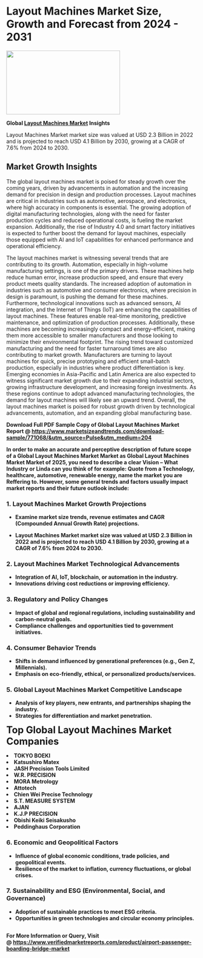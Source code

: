 <H1>Layout Machines Market Size, Growth and Forecast from 2024 - 2031</H1><img class="aligncenter size-medium wp-image-584254" src="https://thirdeyenews.in/wp-content/uploads/2024/09/Global-Market-Research-300x168.jpeg" alt="" width="300" height="168" /><p><strong>Global&nbsp;<a href="https://www.marketsizeandtrends.com/download-sample/771068/&amp;utm_source=Pulse&amp;utm_medium=204">Layout Machines Market</a> Insights</strong></p><p>Layout Machines Market market size was valued at USD 2.3 Billion in 2022 and is projected to reach USD 4.1 Billion by 2030, growing at a CAGR of 7.6% from 2024 to 2030.</p><p><h2>Market Growth Insights</h2> <p>The global layout machines market is poised for steady growth over the coming years, driven by advancements in automation and the increasing demand for precision in design and production processes. Layout machines are critical in industries such as automotive, aerospace, and electronics, where high accuracy in components is essential. The growing adoption of digital manufacturing technologies, along with the need for faster production cycles and reduced operational costs, is fueling the market expansion. Additionally, the rise of Industry 4.0 and smart factory initiatives is expected to further boost the demand for layout machines, especially those equipped with AI and IoT capabilities for enhanced performance and operational efficiency.</p> <p><strong></strong></p> <p>The layout machines market is witnessing several trends that are contributing to its growth. Automation, especially in high-volume manufacturing settings, is one of the primary drivers. These machines help reduce human error, increase production speed, and ensure that every product meets quality standards. The increased adoption of automation in industries such as automotive and consumer electronics, where precision in design is paramount, is pushing the demand for these machines. Furthermore, technological innovations such as advanced sensors, AI integration, and the Internet of Things (IoT) are enhancing the capabilities of layout machines. These features enable real-time monitoring, predictive maintenance, and optimization of production processes. Additionally, these machines are becoming increasingly compact and energy-efficient, making them more accessible to smaller manufacturers and those looking to minimize their environmental footprint. The rising trend toward customized manufacturing and the need for faster turnaround times are also contributing to market growth. Manufacturers are turning to layout machines for quick, precise prototyping and efficient small-batch production, especially in industries where product differentiation is key. Emerging economies in Asia-Pacific and Latin America are also expected to witness significant market growth due to their expanding industrial sectors, growing infrastructure development, and increasing foreign investments. As these regions continue to adopt advanced manufacturing technologies, the demand for layout machines will likely see an upward trend. Overall, the layout machines market is poised for robust growth driven by technological advancements, automation, and an expanding global manufacturing base.</p> <p><strong></p><p><span class=""><strong>Download Full PDF Sample Copy of Global Layout Machines Market Report</strong> @ <a href="https://www.marketsizeandtrends.com/download-sample/771068/&amp;utm_source=Pulse&amp;utm_medium=204" target="_blank">https://www.marketsizeandtrends.com/download-sample/771068/&amp;utm_source=Pulse&amp;utm_medium=204</a></span></p><p>In order to make an accurate and perceptive description of future scope of a Global&nbsp;Layout Machines Market Market as Global&nbsp;Layout Machines Market Market of 2025, you need to describe a clear Vision &ndash; What Industry or Linda can you think of for example: Quote from a Technology, healthcare, automotive, renewable energy, name the market you are Reffering to. However, some general trends and factors usually impact market reports and their future outlook include:</p><h3>1.&nbsp;<strong>Layout Machines Market Growth Projections</strong></h3><ul><li>Examine market size trends, revenue estimates and CAGR (Compounded Annual Growth Rate) projections.</li><li><p>Layout Machines Market market size was valued at USD 2.3 Billion in 2022 and is projected to reach USD 4.1 Billion by 2030, growing at a CAGR of 7.6% from 2024 to 2030.</p></li></ul><h3>2.&nbsp;<strong>Layout Machines Market Technological Advancements</strong></h3><ul><li>Integration of AI, IoT, blockchain, or automation in the industry.</li><li>Innovations driving cost reductions or improving efficiency.</li></ul><h3>3.&nbsp;<strong>Regulatory and Policy Changes</strong></h3><ul><li>Impact of global and regional regulations, including sustainability and carbon-neutral goals.</li><li>Compliance challenges and opportunities tied to government initiatives.</li></ul><h3>4.&nbsp;<strong>Consumer Behavior Trends</strong></h3><ul><li>Shifts in demand influenced by generational preferences (e.g., Gen Z, Millennials).</li><li>Emphasis on eco-friendly, ethical, or personalized products/services.</li></ul><h3>5.&nbsp;<strong>Global Layout Machines Market Competitive Landscape</strong></h3><ul><li>Analysis of key players, new entrants, and partnerships shaping the industry.</li><li>Strategies for differentiation and market penetration.</li></ul><p data-pm-slice="1 1 []"><span style="color: inherit; font-family: inherit; font-size: 25px;">Top Global Layout Machines Market Companies</span></p><div class="" data-test-id=""><p><li>TOKYO BOEKI</li><li> Katsushiro Matex</li><li> JASH Precision Tools Limited</li><li> W.R. PRECISION</li><li> MORA Metrology</li><li> Attotech</li><li> Chien Wei Precise Technology</li><li> S.T. MEASURE SYSTEM</li><li> AJAN</li><li> K.J.P PRECISION</li><li> Obishi Keiki Seisakusho</li><li> Peddinghaus Corporation</li></p></div><h3>6.&nbsp;<strong>Economic and Geopolitical Factors</strong></h3><ul><li>Influence of global economic conditions, trade policies, and geopolitical events.</li><li>Resilience of the market to inflation, currency fluctuations, or global crises.</li></ul><h3>7.&nbsp;<strong>Sustainability and ESG (Environmental, Social, and Governance)</strong></h3><ul><li>Adoption of sustainable practices to meet ESG criteria.</li><li>Opportunities in green technologies and circular economy principles.</li></ul><h2><strong style="font-size: 14px;">For More Information or Query, Visit @&nbsp;</strong><a style="background-color: #ffffff; font-size: 14px;" href="https://www.marketsizeandtrends.com/report/layout-machines-market/" target="_blank">https://www.verifiedmarketreports.com/product/airport-passenger-boarding-bridge-market</a></h2>
